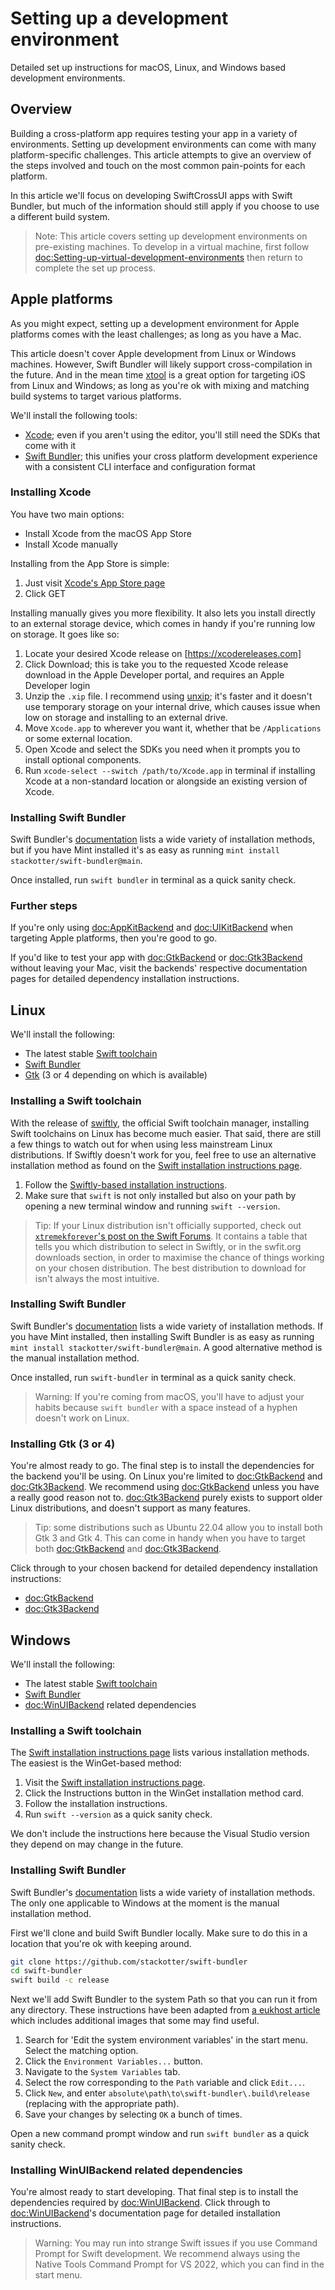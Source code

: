 # Setting up a development environment

Detailed set up instructions for macOS, Linux, and Windows based development environments.

## Overview

Building a cross-platform app requires testing your app in a variety of environments. Setting up development environments can come with many platform-specific challenges. This article attempts to give an overview of the steps involved and touch on the most common pain-points for each platform.

In this article we'll focus on developing SwiftCrossUI apps with Swift Bundler, but much of the information should still apply if you choose to use a different build system.

> Note: This article covers setting up development environments on pre-existing machines. To develop in a virtual machine, first follow <doc:Setting-up-virtual-development-environments> then return to complete the set up process.

## Apple platforms

As you might expect, setting up a development environment for Apple platforms comes with the least challenges; as long as you have a Mac.

This article doesn't cover Apple development from Linux or Windows machines. However, Swift Bundler will likely support cross-compilation in the future. And in the mean time [xtool](https://xtool.sh) is a great option for targeting iOS from Linux and Windows; as long as you're ok with mixing and matching build systems to target various platforms.

We'll install the following tools:

- [Xcode](https://developer.apple.com/xcode/); even if you aren't using the editor, you'll still need the SDKs that come with it
- [Swift Bundler](https://swiftbundler.dev); this unifies your cross platform development experience with a consistent CLI interface and configuration format

### Installing Xcode

You have two main options:

- Install Xcode from the macOS App Store
- Install Xcode manually

Installing from the App Store is simple:

1. Just visit [Xcode's App Store page](https://apps.apple.com/us/app/xcode/id497799835?mt=12/)
2. Click GET

Installing manually gives you more flexibility. It also lets you install directly to an external storage device, which comes in handy if you're running low on storage. It goes like so:

1. Locate your desired Xcode release on [https://xcodereleases.com]
2. Click Download; this is take you to the requested Xcode release download in the Apple Developer portal, and requires an Apple Developer login
3. Unzip the `.xip` file. I recommend using [unxip](https://github.com/saagarjha/unxip); it's faster and it doesn't use temporary storage on your internal drive, which causes issue when low on storage and installing to an external drive.
4. Move `Xcode.app` to wherever you want it, whether that be `/Applications` or some external location.
5. Open Xcode and select the SDKs you need when it prompts you to install optional components.
6. Run `xcode-select --switch /path/to/Xcode.app` in terminal if installing Xcode at a non-standard location or alongside an existing version of Xcode.

### Installing Swift Bundler

Swift Bundler's [documentation](https://swiftbundler.dev/documentation/swift-bundler/installation) lists a wide variety of installation methods, but if you have Mint installed it's as easy as running `mint install stackotter/swift-bundler@main`.

Once installed, run `swift bundler` in terminal as a quick sanity check.

### Further steps

If you're only using <doc:AppKitBackend> and <doc:UIKitBackend> when targeting Apple platforms, then you're good to go.

If you'd like to test your app with <doc:GtkBackend> or <doc:Gtk3Backend> without leaving your Mac, visit the backends' respective documentation pages for detailed dependency installation instructions.

## Linux

We'll install the following:

- The latest stable [Swift toolchain](https://www.swift.org/install/linux/)
- [Swift Bundler](https://swiftbundler.dev)
- [Gtk](https://www.gtk.org/) (3 or 4 depending on which is available)

### Installing a Swift toolchain

With the release of [swiftly](https://github.com/swiftlang/swiftly), the official Swift toolchain manager, installing Swift toolchains on Linux has become much easier. That said, there are still a few things to watch out for when using less mainstream Linux distributions. If Swiftly doesn't work for you, feel free to use an alternative installation method as found on the [Swift installation instructions page](https://www.swift.org/install/linux).

1. Follow the [Swiftly-based installation instructions](https://www.swift.org/install/linux).
2. Make sure that `swift` is not only installed but also on your path by opening a new terminal window and running `swift --version`.

> Tip: If your Linux distribution isn't officially supported, check out [`xtremekforever`'s post on the Swift Forums](https://forums.swift.org/t/running-swift-on-unsupported-distributions/71741). It contains a table that tells you which distribution to select in Swiftly, or in the swfit.org downloads section, in order to maximise the chance of things working on your chosen distribution. The best distribution to download for isn't always the most intuitive.

### Installing Swift Bundler

Swift Bundler's [documentation](https://swiftbundler.dev/documentation/swift-bundler/installation) lists a wide variety of installation methods. If you have Mint installed, then installing Swift Bundler is as easy as running `mint install stackotter/swift-bundler@main`. A good alternative method is the manual installation method.

Once installed, run `swift-bundler` in terminal as a quick sanity check.

> Warning: If you're coming from macOS, you'll have to adjust your habits because `swift bundler` with a space instead of a hyphen doesn't work on Linux.

### Installing Gtk (3 or 4)

You're almost ready to go. The final step is to install the dependencies for the backend you'll be using. On Linux you're limited to <doc:GtkBackend> and <doc:Gtk3Backend>. We recommend using <doc:GtkBackend> unless you have a really good reason not to. <doc:Gtk3Backend> purely exists to support older Linux distributions, and doesn't support as many features.

> Tip: some distributions such as Ubuntu 22.04 allow you to install both Gtk 3 and Gtk 4. This can come in handy when you have to target both <doc:GtkBackend> and <doc:Gtk3Backend>.

Click through to your chosen backend for detailed dependency installation instructions:

- <doc:GtkBackend>
- <doc:Gtk3Backend>

## Windows

We'll install the following:

- The latest stable [Swift toolchain](https://www.swift.org/install/windows/)
- [Swift Bundler](https://swiftbundler.dev)
- <doc:WinUIBackend> related dependencies

### Installing a Swift toolchain

The [Swift installation instructions page](https://www.swift.org/install/windows/) lists various installation methods. The easiest is the WinGet-based method:

1. Visit the [Swift installation instructions page](https://www.swift.org/install/windows/).
2. Click the Instructions button in the WinGet installation method card.
3. Follow the installation instructions.
4. Run `swift --version` as a quick sanity check.

We don't include the instructions here because the Visual Studio version they depend on may change in the future.

### Installing Swift Bundler

Swift Bundler's [documentation](https://swiftbundler.dev/documentation/swift-bundler/installation) lists a wide variety of installation methods. The only one applicable to Windows at the moment is the manual installation method.

First we'll clone and build Swift Bundler locally. Make sure to do this in a location that you're ok with keeping around.

```sh
git clone https://github.com/stackotter/swift-bundler
cd swift-bundler
swift build -c release
```

Next we'll add Swift Bundler to the system Path so that you can run it from any directory. These instructions have been adapted from [a eukhost article](https://www.eukhost.com/kb/how-to-add-to-the-path-on-windows-10-and-windows-11/) which includes additional images that some may find useful.

1. Search for 'Edit the system environment variables' in the start menu. Select the matching option.
2. Click the `Environment Variables...` button.
3. Navigate to the `System Variables` tab.
4. Select the row corresponding to the `Path` variable and click `Edit...`.
5. Click `New`, and enter `absolute\path\to\swift-bundler\.build\release` (replacing with the appropriate path).
6. Save your changes by selecting `OK` a bunch of times.

Open a new command prompt window and run `swift bundler` as a quick sanity check.

### Installing WinUIBackend related dependencies

You're almost ready to start developing. That final step is to install the dependencies required by <doc:WinUIBackend>. Click through to <doc:WinUIBackend>'s documentation page for detailed installation instructions.

> Warning: You may run into strange Swift issues if you use Command Prompt for Swift development. We recommend always using the Native Tools Command Prompt for VS 2022, which you can find in the start menu.
